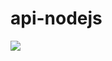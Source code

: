 # api-nodejs

  <p align="left">
   <img src="https://img.shields.io/badge/STATUS-EN%20DESAROLLO-green">
   </p>
